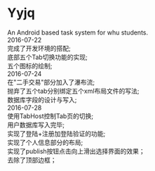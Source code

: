 # Yyjq   
An Android based task system for whu students.   
2016-07-22   
完成了开发环境的搭配;   
底部五个Tab切换功能的实现;   
五个图标的绘制;   
2016-07-24   
在"二手交易"部分加入了瀑布流;   
抛弃了五个tab分别绑定五个xml布局文件的写法;   
数据库字段的设计与写入;   
2016-07-28   
使用TabHost控制Tab页的切换;   
用户数据库写入完毕;   
实现了登陆+注册加登陆验证的功能;   
实现了个人信息部分的布局;    
实现了publish按钮点击向上滑出选择界面的效果；   
去除了顶部边框；   


